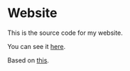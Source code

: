 # Website

This is the source code for my website.

You can see it [here](https://t1m3t.netlify.app).

Based on [this](https://github.com/gregives/twelvety).
